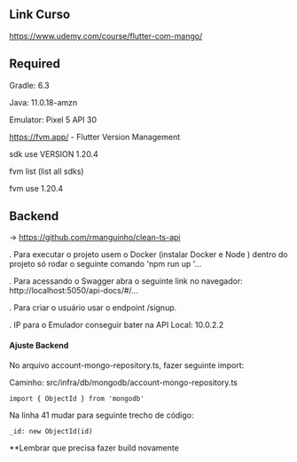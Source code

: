 ## Link Curso

https://www.udemy.com/course/flutter-com-mango/

## Required

Gradle: 6.3

Java: 11.0.18-amzn

Emulator: Pixel 5 API 30

https://fvm.app/ - Flutter Version Management

sdk use VERSION 1.20.4

fvm list (list all sdks)

fvm use 1.20.4

## Backend

-> https://github.com/rmanguinho/clean-ts-api

. Para executar o projeto usem o Docker (instalar Docker e Node ) dentro do projeto só rodar o seguinte comando 'npm run up '...

. Para acessando o Swagger abra o seguinte link no navegador: http://localhost:5050/api-docs/#/...

. Para criar o usuário usar o endpoint /signup.

. IP para o Emulador conseguir bater na API Local: 10.0.2.2

#### Ajuste Backend

No arquivo account-mongo-repository.ts, fazer seguinte import:

Caminho: src/infra/db/mongodb/account-mongo-repository.ts

`import { ObjectId } from 'mongodb'`

Na linha 41 mudar para seguinte trecho de código:

`_id: new ObjectId(id)`

**Lembrar que precisa fazer build novamente
